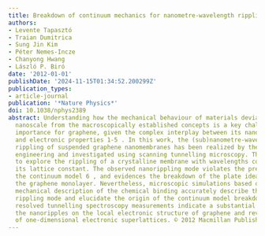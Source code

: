 ```yaml
---
title: Breakdown of continuum mechanics for nanometre-wavelength rippling of graphene
authors:
- Levente Tapasztó
- Traian Dumitrica
- Sung Jin Kim
- Péter Nemes-Incze
- Chanyong Hwang
- László P. Biró
date: '2012-01-01'
publishDate: '2024-11-15T01:34:52.200299Z'
publication_types:
- article-journal
publication: '*Nature Physics*'
doi: 10.1038/nphys2389
abstract: Understanding how the mechanical behaviour of materials deviates at the
  nanoscale from the macroscopically established concepts is a key challenge of particular
  importance for graphene, given the complex interplay between its nanoscale morphology
  and electronic properties 1-5 . In this work, the (sub)nanometre-wavelength periodic
  rippling of suspended graphene nanomembranes has been realized by thermal strain
  engineering and investigated using scanning tunnelling microscopy. This allows us
  to explore the rippling of a crystalline membrane with wavelengths comparable to
  its lattice constant. The observed nanorippling mode violates the predictions of
  the continuum model 6 , and evidences the breakdown of the plate idealization of
  the graphene monolayer. Nevertheless, microscopic simulations based on a quantum
  mechanical description of the chemical binding accurately describe the observed
  rippling mode and elucidate the origin of the continuum model breakdown. Spatially
  resolved tunnelling spectroscopy measurements indicate a substantial influence of
  the nanoripples on the local electronic structure of graphene and reveal the formation
  of one-dimensional electronic superlattices. © 2012 Macmillan Publishers Limited.
---
```

